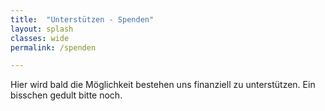 ```yaml
---
title:  "Unterstützen - Spenden"
layout: splash
classes: wide
permalink: /spenden 

---
```


Hier wird bald die Möglichkeit bestehen uns finanziell zu unterstützen. Ein bisschen gedult bitte noch.
